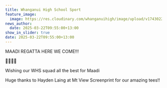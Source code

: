 ```yaml
---
title: Whanganui High School Sport
feature_image:
  image: https://res.cloudinary.com/whanganuihigh/image/upload/v1743022451/News/maadir.jpg
news_author:
  date: 2025-03-22T09:55:00+13:00
show_in_slider: true
date: 2025-03-22T09:55:00+13:00
---
```

MAADI REGATTA HERE WE COME!!!  

💚💛🚣🚣

Wishing our WHS squad all the best for Maadi

Huge thanks to Hayden Laing at Mt View Screenprint for our amazing tees!!
